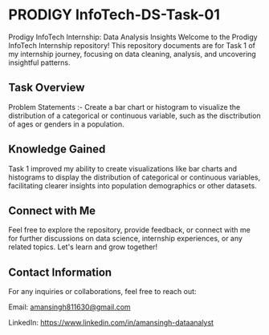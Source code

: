 # PRODIGY InfoTech-DS-Task-01
Prodigy InfoTech Internship: Data Analysis Insights
Welcome to the Prodigy InfoTech Internship repository! 
This repository documents are for Task 1 of my internship journey, focusing on data cleaning, analysis, and uncovering insightful patterns.

## Task Overview
Problem Statements :-
Create a bar chart or histogram to visualize the distribution of a categorical or continuous variable, such as the disctribution of ages or genders in a population.

## Knowledge Gained 
Task 1 improved my ability to create visualizations like bar charts and histograms to display the distribution of categorical or continuous variables, facilitating clearer insights into population demographics or other datasets.

## Connect with Me
Feel free to explore the repository, provide feedback, or connect with me for further discussions on data science, internship experiences, or any related topics. Let's learn and grow together!

## Contact Information
For any inquiries or collaborations, feel free to reach out:

Email: amansingh811630@gmail.com

LinkedIn: https://www.linkedin.com/in/amansingh-dataanalyst
